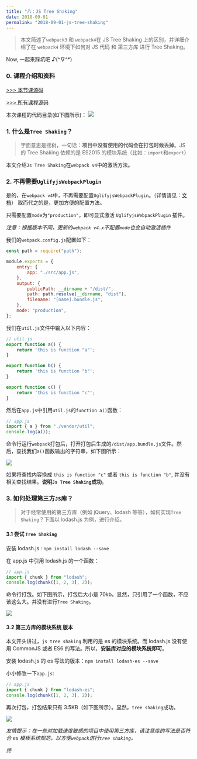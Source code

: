 ```yaml
---
title: "八：JS Tree Shaking"
date: 2018-09-01
permalink: "2018-09-01-js-tree-shaking"
---
```


> 本文简述了`webpack3` 和 `webpack4`在 JS Tree Shaking 上的区别，并详细介绍了在 `webpack4` 环境下如何对 JS 代码 和 第三方库 进行 Tree Shaking。

Now, 一起来踩坑吧 ♪(^∇^\*)

<!-- more -->

### 0. 课程介绍和资料

[>>> 本节课源码](https://github.com/dongyuanxin/webpack-demos/tree/master/demo08)

[>>> 所有课程源码](https://github.com/dongyuanxin/webpack-demos)

本次课程的代码目录(如下图所示)：
![](https://static.godbmw.com/images/webpack/webpack4系列教程/13.png)

### 1. 什么是`Tree Shaking`？

> 字面意思是摇树，一句话：**项目中没有使用的代码会在打包时候丢掉**。JS 的 Tree Shaking 依赖的是 ES2015 的模块系统（比如：`import`和`export`）

本文介绍`Js Tree Shaking`在`webpack v4`中的激活方法。

### 2. 不再需要`UglifyjsWebpackPlugin`

是的，在`webpack v4`中，不再需要配置`UglifyjsWebpackPlugin`。（详情请见：[文档](https://www.webpackjs.com/plugins/uglifyjs-webpack-plugin/)） 取而代之的是，更加方便的配置方法。

只需要配置`mode`为`"production"`，即可显式激活 `UglifyjsWebpackPlugin` 插件。

_注意：根据版本不同，更新的`webpack v4.x`不配置`mode`也会自动激活插件_

我们的`webpack.config.js`配置如下：

```javascript
const path = require("path");

module.exports = {
    entry: {
        app: "./src/app.js",
    },
    output: {
        publicPath: __dirname + "/dist/",
        path: path.resolve(__dirname, "dist"),
        filename: "[name].bundle.js",
    },
    mode: "production",
};
```

我们在`util.js`文件中输入以下内容：

```javascript
// util.js
export function a() {
    return 'this is function "a"';
}

export function b() {
    return 'this is function "b"';
}

export function c() {
    return 'this is function "c"';
}
```

然后在`app.js`中引用`util.js`的`function a()`函数：

```javascript
// app.js
import { a } from "./vendor/util";
console.log(a());
```

命令行运行`webpack`打包后，打开打包后生成的`/dist/app.bundle.js`文件。然后，查找我们`a()`函数输出的字符串，如下图所示：

![](https://static.godbmw.com/images/webpack/webpack4系列教程/14.png)

如果将查找内容换成 `this is function "c"` 或者 `this is function "b"`, 并没有相关查找结果。**说明`Js Tree Shaking`成功**。

### 3. 如何处理第三方`JS`库？

> 对于经常使用的第三方库（例如 jQuery、lodash 等等），如何实现`Tree Shaking`？下面以 lodash.js 为例，进行介绍。

#### 3.1 尝试 `Tree Shaking`

安装 lodash.js : `npm install lodash --save`

在 app.js 中引用 lodash.js 的一个函数：

```javascript
// app.js
import { chunk } from "lodash";
console.log(chunk([1, 2, 3], 2));
```

命令行打包。如下图所示，打包后大小是 70kb。显然，只引用了一个函数，不应该这么大。并没有进行`Tree Shaking`。

![](https://static.godbmw.com/images/webpack/webpack4系列教程/15.png)

#### 3.2 第三方库的模块系统 版本

本文开头讲过，`js tree shaking` 利用的是 es 的模块系统。而 lodash.js 没有使用 CommonJS 或者 ES6 的写法。所以，**安装库对应的模块系统即可**。

安装 lodash.js 的 es 写法的版本：`npm install lodash-es --save`

小小修改一下`app.js`:

```javascript
// app.js
import { chunk } from "lodash-es";
console.log(chunk([1, 2, 3], 2));
```

再次打包，打包结果只有 3.5KB（如下图所示）。显然，`tree shaking`成功。

![](https://static.godbmw.com/images/webpack/webpack4系列教程/16.png)

_友情提示：在一些对加载速度敏感的项目中使用第三方库，请注意库的写法是否符合 es 模板系统规范，以方便`webpack`进行`tree shaking`。_

_终_
